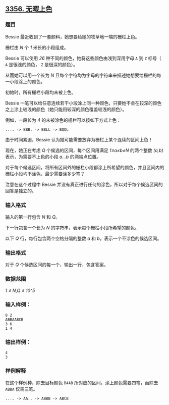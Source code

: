 ## [3356. 无暇上色](https://www.acwing.com/problem/content/3359/)

### 题目

Bessie 最近收到了一套颜料，她想要给她的牧草地一端的栅栏上色。

栅栏由 *N* 个 *1* 米长的小段组成。

Bessie 可以使用 *26* 种不同的颜色，她将这些颜色由浅到深用字母 `A` 到 `Z` 标号（ `A` 是很浅的颜色， `Z` 是很深的颜色）。

从而她可以用一个长为 *N* 且每个字符均为字母的字符串来描述她想要给栅栏的每一小段涂上的颜色。

初始时，所有栅栏小段均未被上色。

Bessie 一笔可以给任意连续若干小段涂上同一种颜色，只要她不会在较深的颜色之上涂上较浅的颜色（她只能用较深的颜色覆盖较浅的颜色）。

例如，一段长为 *4* 的未被涂色的栅栏可以按如下方式上色：

```
.... -> BBB. -> BBLL -> BQQL
```

由于时间紧迫，Bessie 认为她可能需要放弃为栅栏上某个连续的区间上色！

现在，她正在考虑 *Q* 个候选的区间，每个区间用满足 *1≤a≤b≤N* 的两个整数 *(a,b)* 表示，为需要不上色的小段 *a…b* 的两端点位置。

对于每个候选区间，将所有区间外的栅栏小段都涂上所希望的颜色，并且区间内的栅栏小段均不涂色，最少需要涂多少笔？

注意在这个过程中 Bessie 并没有真正进行任何的涂色，所以对于每个候选区间的回答是独立的。

### 输入格式

输入的第一行包含 *N* 和 *Q*。

下一行包含一个长为 *N* 的字符串，表示每个栅栏小段所希望的颜色。

以下 *Q* 行，每行包含两个空格分隔的整数 *a* 和 *b*，表示一个不涂色的候选区间。

### 输出格式

对于 *Q* 个候选区间的每一个，输出一行，包含答案。

### 数据范围

*1 ≤ N,Q ≤ 10^5*

### 输入样例：

```
8 2
ABBAABCB
3 6
1 4
```

### 输出样例：

```
4
3
```

### 样例解释

在这个样例种，除去目标颜色 `BAAB` 所对应的区间，涂上颜色需要四笔，而除去 `ABBA` 仅需三笔。

```
.... -> AA.. -> ABBB -> ABCB
```
